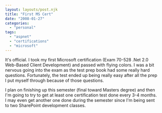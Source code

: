 ```yaml
---
layout: layouts/post.njk
title: "First MS Cert"
date: "2008-01-27"
categories: 
  - "personal"
tags: 
  - "aspnet"
  - "certifications"
  - "microsoft"
---
```


It's official. I took my first Microsoft certification (Exam 70-528 .Net 2.0 Web-Based Client Development) and passed with flying colors. I was a bit nervous going into the exam as the test prep book had some really hard questions. Fortunately, the test ended up being really easy after all the prep I put myself through because of those questions.

I plan on finishing up this semester (final toward Masters degree) and then I'm going to try to get at least one certification test done every 3-4 months. I may even get another one done during the semester since I'm being sent to two SharePoint development classes.
